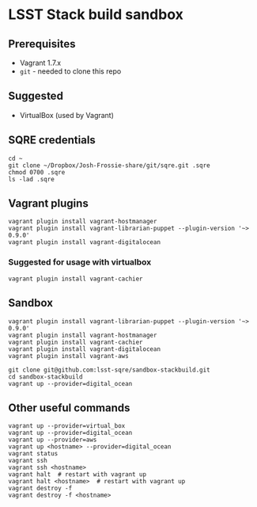 LSST Stack build sandbox
========================

Prerequisites
-------------

* Vagrant 1.7.x
* `git` - needed to clone this repo

Suggested
---------

* VirtualBox (used by Vagrant)

SQRE credentials
----------------

    cd ~
    git clone ~/Dropbox/Josh-Frossie-share/git/sqre.git .sqre
    chmod 0700 .sqre
    ls -lad .sqre

Vagrant plugins
---------------

    vagrant plugin install vagrant-hostmanager
    vagrant plugin install vagrant-librarian-puppet --plugin-version '~> 0.9.0'
    vagrant plugin install vagrant-digitalocean

### Suggested for usage with virtualbox

    vagrant plugin install vagrant-cachier

Sandbox
-------

    vagrant plugin install vagrant-librarian-puppet --plugin-version '~> 0.9.0'
	vagrant plugin install vagrant-hostmanager
    vagrant plugin install vagrant-cachier
	vagrant plugin install vagrant-digitalocean
	vagrant plugin install vagrant-aws

    git clone git@github.com:lsst-sqre/sandbox-stackbuild.git
    cd sandbox-stackbuild
    vagrant up --provider=digital_ocean

Other useful commands
---------------------
    vagrant up --provider=virtual_box
    vagrant up --provider=digital_ocean
    vagrant up --provider=aws
    vagrant up <hostname> --provider=digital_ocean
	vagrant status
	vagrant ssh
	vagrant ssh <hostname>
	vagrant halt  # restart with vagrant up
	vagrant halt <hostname>  # restart with vagrant up
	vagrant destroy -f
	vagrant destroy -f <hostname>

